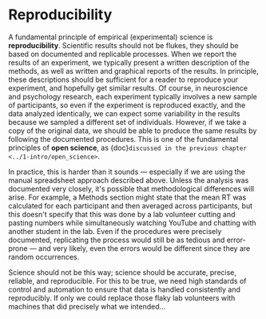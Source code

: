 # Reproducibility

A fundamental principle of empirical (experimental) science is **reproducibility**. Scientific results should not be flukes, they should be based on documented and replicable processes. When we report the results of an experiment, we typically present a written description of the methods, as well as written and graphical reports of the results. In principle, these descriptions should be sufficient for a reader to reproduce your experiment, and hopefully get similar results. Of course, in neuroscience and psychology research, each experiment typically involves a new sample of participants, so even if the experiment is reproduced exactly, and the data analyzed identically, we can expect some variability in the results because we sampled a different set of individuals. However, if we take a copy of the original data, we should be able to produce the same results by following the documented procedures. This is one of the fundamental principles of **open science**, as {doc}`discussed in the previous chapter <../1-intro/open_science>`.

In practice, this is harder than it sounds — especially if we are using the manual spreadsheet approach described above. Unless the analysis was documented very closely, it's possible that methodological differences will arise. For example, a Methods section might state that the mean RT was calculated for each participant and then averaged across participants, but this doesn't specify that this was done by a lab volunteer cutting and pasting numbers while simultaneously watching YouTube and chatting with another student in the lab. Even if the procedures were precisely documented, replicating the process would still be as tedious and error-prone — and very likely, even the errors would be different since they are random occurrences.

Science should not be this way; science should be accurate, precise, reliable, and reproducible. For this to be true, we need high standards of control and automation to ensure that data is handled consistently and reproducibly. If only we could replace those flaky lab volunteers with machines that did precisely what we intended...
